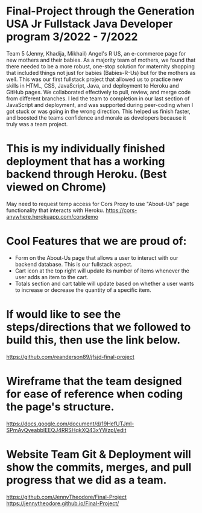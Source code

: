 # Final-Project through the Generation USA Jr Fullstack Java Developer program 3/2022 - 7/2022
Team 5 (Jenny, Khadija, Mikhail)
Angel's R US, an e-commerce page for new mothers and their babies.
As a majority team of mothers, we found that there needed to be a more robust, one-stop solution for maternity shopping that included things not just for babies (Babies-R-Us) but for the mothers as well. This was our first fullstack project that allowed us to practice new skills in HTML, CSS, JavaScript, Java, and deployment to Heroku and GitHub pages. We collaborated effectively to pull, review, and merge code from different branches. I led the team to completion in our last section of JavaScript and deployment, and was supported during peer-coding when I got stuck or was going in the wrong direction. This helped us finish faster, and boosted the teams confidence and morale as developers because it truly was a team project.

# This is my individually finished deployment that has a working backend through Heroku. (Best viewed on Chrome)
May need to request temp access for Cors Proxy to use "About-Us" page functionality that interacts with Heroku.
https://cors-anywhere.herokuapp.com/corsdemo

# Cool Features that we are proud of:
- Form on the About-Us page that allows a user to interact with our backend database. This is our fullstack aspect.
- Cart icon at the top right will update its number of items whenever the user adds an item to the cart.
- Totals section and cart table will update based on whether a user wants to increase or decrease the quantity of a specific item.

# If would like to see the steps/directions that we followed to build this, then use the link below.
https://github.com/reanderson89/jfsjd-final-project

# Wireframe that the team designed for ease of reference when coding the page's structure.
https://docs.google.com/document/d/19HefUTJml-SPmAvQyeabblEEQJ4RRSHqkXQ43xYWzpI/edit

# Website Team Git & Deployment will show the commits, merges, and pull progress that we did as a team.
https://github.com/JennyTheodore/Final-Project
https://jennytheodore.github.io/Final-Project/


